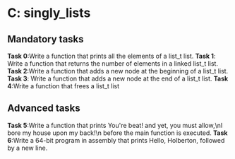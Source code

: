 # C: singly_lists

## Mandatory tasks

**Task 0**:Write a function that prints all the elements of a list_t list.
**Task 1**: Write a function that returns the number of elements in a linked list_t list.
**Task 2**:Write a function that adds a new node at the beginning of a list_t list.
**Task 3**: Write a function that adds a new node at the end of a list_t list.
**Task 4**:Write a function that frees a list_t list

## Advanced tasks

**Task 5**:Write a function that prints You're beat! and yet, you must allow,\nI bore my house upon my back!\n before the main function is executed.
**Task 6**:Write a 64-bit program in assembly that prints Hello, Holberton, followed by a new line.